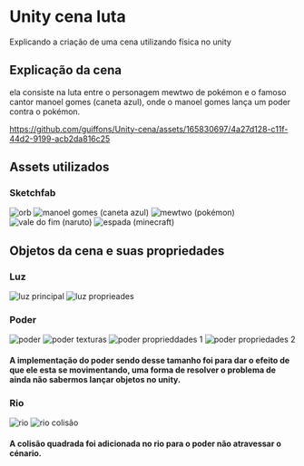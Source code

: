 # Unity cena luta
Explicando a criação de uma cena utilizando física no unity

## Explicação da cena

ela consiste na luta entre o personagem mewtwo de pokémon e o famoso cantor manoel gomes (caneta azul), onde o manoel gomes lança um poder contra o pokémon.

https://github.com/guiffons/Unity-cena/assets/165830697/4a27d128-c11f-44d2-9199-acb2da816c25

## Assets utilizados
### Sketchfab

![orb](https://github.com/guiffons/Unity-cena/assets/165830697/43cb5091-4c05-48a8-95df-c14123b86b53)
![manoel gomes (caneta azul)](https://github.com/guiffons/Unity-cena/assets/165830697/5420d8fe-40f3-4321-92a0-375a82741163)
![mewtwo (pokémon)](https://github.com/guiffons/Unity-cena/assets/165830697/e20ce53e-16e1-4b78-a191-9b188cbf4afc)
![vale do fim (naruto)](https://github.com/guiffons/Unity-cena/assets/165830697/b9a58534-a879-4c4d-9772-043fc90589f5)
![espada (minecraft)](https://github.com/guiffons/Unity-cena/assets/165830697/6638d269-d61d-4c5e-8f8b-12727ea7f400)

## Objetos da cena e suas propriedades
### Luz

![luz principal](https://github.com/guiffons/Unity-cena/assets/165830697/d869178f-9e21-4389-8550-abeb4d0f4d3f)
![luz proprieades](https://github.com/guiffons/Unity-cena/assets/165830697/e8bb500d-ed3a-4f33-9ab6-c8fe42fecbf6)

### Poder

![poder](https://github.com/guiffons/Unity-cena/assets/165830697/a0bdb176-497c-4df0-94d5-26b0b9c43dc6)
![poder texturas](https://github.com/guiffons/Unity-cena/assets/165830697/13c06a3c-aae1-44a8-b7ba-42af6c1a028c)
![poder proprieddades 1](https://github.com/guiffons/Unity-cena/assets/165830697/64af9e62-aa2d-4e59-993e-5f4bd72c99df)
![poder propriedades 2](https://github.com/guiffons/Unity-cena/assets/165830697/22edac57-0036-4a94-bd53-a2d6c34c5f99)

#### A implementação do poder sendo desse tamanho foi para dar o efeito de que ele esta se movimentando, uma forma de resolver o problema de ainda não sabermos lançar objetos no unity.

### Rio

![rio](https://github.com/guiffons/Unity-cena/assets/165830697/46bf7b79-a504-408a-b4e2-f261b5764b67)
![rio colisão](https://github.com/guiffons/Unity-cena/assets/165830697/041f8b60-6850-415d-beb6-645c1e66c614)

#### A colisão quadrada foi adicionada no rio para o poder não atravessar o cénario.


